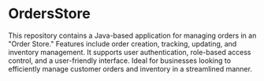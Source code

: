 # OrdersStore
This repository contains a Java-based application for managing orders in an "Order Store." Features include order creation, tracking, updating, and inventory management. It supports user authentication, role-based access control, and a user-friendly interface. Ideal for businesses looking to efficiently manage customer orders and inventory in a streamlined manner.
